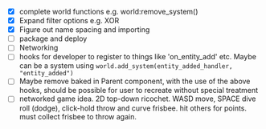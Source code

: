 - [x] complete world functions e.g. world:remove_system()
- [x] Expand filter options e.g. XOR
- [x] Figure out name spacing and importing
- [ ] package and deploy
- [ ] Networking
- [ ] hooks for developer to register to things like 'on_entity_add' etc. Maybe can be a system using `world.add_system(entity_added_handler, "entity_added")`
- [ ] Maybe remove baked in Parent component, with the use of the above hooks, should be possible for user to recreate without special treatment
- [ ] networked game idea. 2D top-down ricochet. WASD move, SPACE dive roll (dodge), click-hold throw and curve frisbee. hit others for points. must collect frisbee to throw again. 
